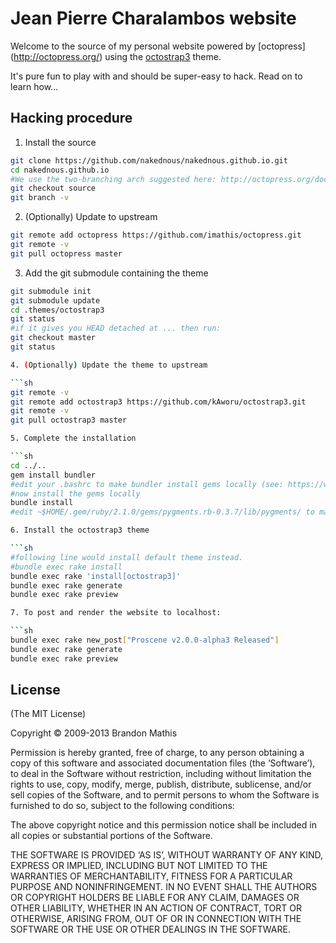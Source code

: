 # Jean Pierre Charalambos website

Welcome to the source of my personal website powered by [octopress] (http://octopress.org/) using the
[octostrap3](http://kaworu.github.io/octopress/) theme.

It's pure fun to play with and should be super-easy to hack. Read on to learn how...

## Hacking procedure

1. Install the source

```sh
git clone https://github.com/nakednous/nakednous.github.io.git
cd nakednous.github.io
#We use the two-branching arch suggested here: http://octopress.org/docs/deploying/github/
git checkout source 
git branch -v
```

2. (Optionally) Update to upstream

```sh
git remote add octopress https://github.com/imathis/octopress.git
git remote -v
git pull octopress master
```

3. Add the git submodule containing the theme

```sh
git submodule init
git submodule update
cd .themes/octostrap3
git status
#if it gives you HEAD detached at ... then run:
git checkout master
git status

4. (Optionally) Update the theme to upstream

```sh
git remote -v
git remote add octostrap3 https://github.com/kAworu/octostrap3.git
git remote -v
git pull octostrap3 master

5. Complete the installation

```sh
cd ../..
gem install bundler
#edit your .bashrc to make bundler install gems locally (see: https://wiki.archlinux.org/index.php/ruby#Bundler)
#now install the gems locally
bundle install
#edit ~$HOME/.gem/ruby/2.1.0/gems/pygments.rb-0.3.7/lib/pygments/ to make it use python2 instead of python.

6. Install the octostrap3 theme

```sh
#following line would install default theme instead.
#bundle exec rake install
bundle exec rake 'install[octostrap3]'
bundle exec rake generate
bundle exec rake preview

7. To post and render the website to localhost:

```sh
bundle exec rake new_post["Proscene v2.0.0-alpha3 Released"]
bundle exec rake generate
bundle exec rake preview
```

## License
(The MIT License)

Copyright © 2009-2013 Brandon Mathis

Permission is hereby granted, free of charge, to any person obtaining a copy of this software and associated documentation files (the ‘Software’), to deal in the Software without restriction, including without limitation the rights to use, copy, modify, merge, publish, distribute, sublicense, and/or sell copies of the Software, and to permit persons to whom the Software is furnished to do so, subject to the following conditions:

The above copyright notice and this permission notice shall be included in all copies or substantial portions of the Software.

THE SOFTWARE IS PROVIDED ‘AS IS’, WITHOUT WARRANTY OF ANY KIND, EXPRESS OR IMPLIED, INCLUDING BUT NOT LIMITED TO THE WARRANTIES OF MERCHANTABILITY, FITNESS FOR A PARTICULAR PURPOSE AND NONINFRINGEMENT. IN NO EVENT SHALL THE AUTHORS OR COPYRIGHT HOLDERS BE LIABLE FOR ANY CLAIM, DAMAGES OR OTHER LIABILITY, WHETHER IN AN ACTION OF CONTRACT, TORT OR OTHERWISE, ARISING FROM, OUT OF OR IN CONNECTION WITH THE SOFTWARE OR THE USE OR OTHER DEALINGS IN THE SOFTWARE.
